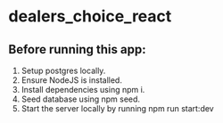 # dealers_choice_react

## Before running this app:

1. Setup postgres locally.
2. Ensure NodeJS is installed.
3. Install dependencies using npm i.
4. Seed database using npm seed.
5. Start the server locally by running npm run start:dev
